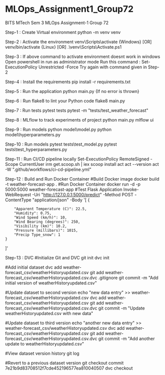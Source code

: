 # MLOps_Assignment1_Group72
BITS MTech Sem 3 MLOps Assignment-1 
Group 72

Step-1 : Create Virtual environment 
    python -m venv venv
    
Step-2 : Activate the environment
    venv\Scripts\activate {Windows} [OR]
    venv/bin/activate {Linux} [OR]
    .\venv\Scripts\Activate.ps1

Step-3 : If above command to activate environment doesnt work in windows
         Open powershell in run as administrator mode
         Run this command : Set-ExecutionPolicy Unrestricted -Force
         Try again with command given in Step-2

Step-4 : Install the requirements
    pip install -r requirements.txt
    
Step-5 : Run the application
    python main.py
    {If no error is thrown}

Step-6 : Run flake8 to lint your Python code
    flake8 main.py

Step-7 : Run tests
    pytest tests
    pytest -m "tests/test_weather_forecast"

Step-8 : MLflow to track experiments of project
    python main.py
    mlflow ui

Step-9 : Run models
    python model\model.py
    python model\hyperparameters.py

Step-10 : Run models
    pytest tests\test_model.py
    pytest tests\test_hyperparameters.py

Step-11 : Run CI/CD pipeline locally
    Set-ExecutionPolicy RemoteSigned -Scope CurrentUser
    irm get.scoop.sh | iex
    scoop install act
    act --version
    act -W ".github/workflows/ci-cd-pipeline.yml"

Step-12 : Build and Run Docker Container
  #Build Docker image
    docker build -t weather-forecast-app .
  #Run Docker Container
    docker run -d -p 5000:5000 weather-forecast-app
  #Test Flask Application
    Invoke-WebRequest -Uri "http://127.0.0.1:5000/predict" -Method POST -ContentType "application/json" -Body '[
    {
        
        "Apparent Temperature (C)": 22.5,
        "Humidity": 0.75,
        "Wind Speed (km/h)": 10,
        "Wind Bearing (degrees)": 250,
        "Visibility (km)": 10.2,
        "Pressure (millibars)": 1015,
        "Precip Type_snow": 1
    }
  ]'

  Step-13 : DVC
  #Initialize Git and DVC
    git init
    dvc init
    
  #Add initial dataset
    dvc add weather-forecast_csv/weatherHistoryupdated.csv
    git add weather-forecast_csv/weatherHistoryupdated.csv.dvc .gitignore
    git commit -m "Add initial version of weatherHistoryupdated.csv"

  #Update dataset to second version
    echo "new data entry" >> weather-forecast_csv/weatherHistoryupdated.csv
    dvc add weather-forecast_csv/weatherHistoryupdated.csv
    git add weather-forecast_csv/weatherHistoryupdated.csv.dvc
    git commit -m "Update weatherHistoryupdated.csv with new data"

  #Update dataset to third version
    echo "another new data entry" >> weather-forecast_csv/weatherHistoryupdated.csv
    dvc add weather-forecast_csv/weatherHistoryupdated.csv
    git add weather-forecast_csv/weatherHistoryupdated.csv.dvc
    git commit -m "Add another update to weatherHistoryupdated.csv"

  #View dataset version history
    git log

  #Revert to a previous dataset version
    git checkout commit 7e21b9d83708512f7cde452196577ea810040507
    dvc checkout


  
    
    

